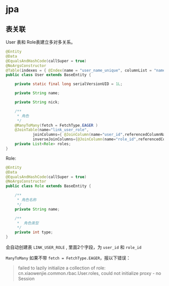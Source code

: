 # jpa

## 表关联

User 表和 Role表建立多对多关系。

```java
@Entity
@Data
@EqualsAndHashCode(callSuper = true)
@NoArgsConstructor
@Table(indexes = { @Index(name = "user_name_unique", columnList = "name", unique = true) })
public class User extends BaseEntity {

	private static final long serialVersionUID = 1L;

	private String name;

	private String nick;

	/**
	 * 角色
	 */
	@ManyToMany(fetch = FetchType.EAGER )
	@JoinTable(name="link_user_role",
			joinColumns={ @JoinColumn(name="user_id",referencedColumnName="id")},
			inverseJoinColumns={@JoinColumn(name="role_id",referencedColumnName="id")})
	private List<Role> roles;
}
```

Role:

```java
@Entity
@Data
@EqualsAndHashCode(callSuper = true)
@NoArgsConstructor
public class Role extends BaseEntity {

    /**
     * 角色名称
     */
    private String name;

    /**
     *  角色类型
     */
    private int type;
}
```

会自动创建表 `LINK_USER_ROLE` , 里面2个字段，为 `user_id` 和 `role_id`

`ManyToMany` 如果不带 `fetch = FetchType.EAGER`，报以下错误：
>failed to lazily initialize a collection of role: cn.xiaowenjie.common.rbac.User.roles, could not initialize proxy - no Session

